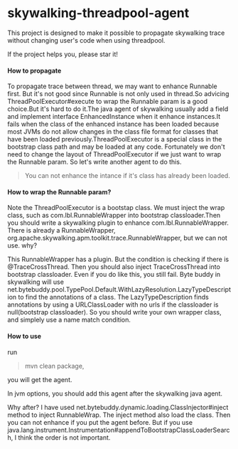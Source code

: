 # skywalking-threadpool-agent

This project is designed to make it possible to propagate skywalking trace without changing user's code when using threadpool.

If the project helps you, please star it!

#### How to propagate

To propagate trace between thread, we may want to enhance Runnable first. But it's not good since Runnable is not only used in thread.So advicing ThreadPoolExecutor#execute to wrap the Runnable param is a good choice.But it's hard to do it.The java agent of skywalking usually add a field and implement interface EnhancedInstance when it enhance instances.It fails when the class of the enhanced instance has been loaded because most JVMs do not allow changes in the class file format for classes that have been loaded previously.ThreadPoolExecutor is a special class in the bootstrap class path and may be loaded at any code. Fortunately we don't need to change the layout of ThreadPoolExecutor if we just want to wrap the Runnable param. So let's write another agent to do this.

> You can not enhance the intance if it's class has already been loaded.



#### How to wrap the Runnable param?

Note the ThreadPoolExecutor is a bootstap class. We must inject the wrap class, such as com.lbl.RunnableWrapper into bootstrap classloader.Then you should write a skywalking plugin to enhance com.lbl.RunnableWrapper. There is already a RunnableWrapper, org.apache.skywalking.apm.toolkit.trace.RunnableWrapper, but we can not use. why?

This RunnableWrapper has a plugin. But the condition is checking if there is @TraceCrossThread. Then you should also inject TraceCrossThread into bootstrap classloader. Even if you do like this, you still fail. Byte buddy in skywalking will use net.bytebuddy.pool.TypePool.Default.WithLazyResolution.LazyTypeDescription to find the annotations of a class. The LazyTypeDescription finds annotations by using a URLClassLoader with no urls if the classloader is null(bootstrap classloader). So you should write your own wrapper class, and simplely use a name match condition.

#### How to use

run 

> mvn clean package,

you will get the agent.

In jvm options, you should add this agent after the skywalking java agent. 

Why after? I have used net.bytebuddy.dynamic.loading.ClassInjector#inject method to inject RunnableWrap. The inject method also load the class. Then you can not enhance if you put the agent before. But if you use java.lang.instrument.Instrumentation#appendToBootstrapClassLoaderSearch, I think the order is not important.



